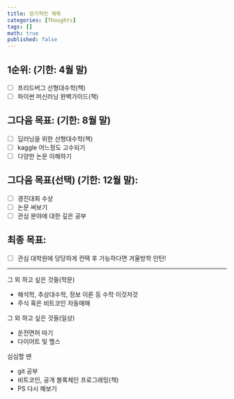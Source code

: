 ```yaml
---
title: 장기적인 계획
categories: [Thoughts]
tags: []
math: true
published: false
---
```


## 1순위: (기한: 4월 말)
- [ ] 프리드버그 선형대수학(책)
- [ ] 파이썬 머신러닝 완벽가이드(책)

## 그다음 목표: (기한: 8월 말)
- [ ] 딥러닝을 위한 선형대수학(책)
- [ ] kaggle 어느정도 고수되기
- [ ] 다양한 논문 이해하기

## 그다음 목표(선택) (기한: 12월 말): 
- [ ] 경진대회 수상
- [ ] 논문 써보기
- [ ] 관심 분야에 대한 깊은 공부

## 최종 목표: 
- [ ] 관심 대학원에 당당하게 컨택 후 가능하다면 겨울방학 인턴! 

---
그 외 하고 싶은 것들(학문)

* 해석학, 추상대수학, 정보 이론 등 수학 이것저것
* 주식 혹은 비트코인 자동매매

그 외 하고 싶은 것들(일상)

* 운전면허 따기
* 다이어트 및 헬스

심심할 땐

* git 공부
* 비트코인, 공개 블록체인 프로그래밍(책)
* PS 다시 해보기